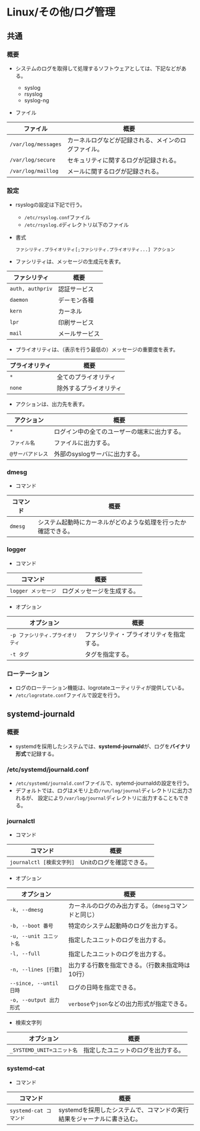 # Linux/その他/ログ管理

## 共通

### 概要

- システムのログを取得して処理するソフトウェアとしては、下記などがある。
  - syslog
  - rsyslog
  - syslog-ng

- ファイル

| ファイル            | 概要                                                 |
| ------------------- | ---------------------------------------------------- |
| `/var/log/messages` | カーネルログなどが記録される、メインのログファイル。 |
| `/var/log/secure`   | セキュリティに関するログが記録される。               |
| `/var/log/maillog`  | メールに関するログが記録される。                     |

### 設定

- rsyslogの設定は下記で行う。

  - `/etc/rsyslog.conf`ファイル
  - `/etc/rsyslog.d`ディレクトリ以下のファイル

- 書式

  ```text
  ファシリティ.プライオリティ[;ファシリティ.プライオリティ...] アクション
  ```

- ファシリティは、メッセージの生成元を表す。

| ファシリティ     | 概要           |
| ---------------- | -------------- |
| `auth, authpriv` | 認証サービス   |
| `daemon`         | デーモン各種   |
| `kern`           | カーネル       |
| `lpr`            | 印刷サービス   |
| `mail`           | メールサービス |

- プライオリティは、（表示を行う最低の）メッセージの重要度を表す。

| プライオリティ | 概要                   |
| -------------- | ---------------------- |
| `*`            | 全てのプライオリティ   |
| `none`         | 除外するプライオリティ |

- アクションは、出力先を表す。

| アクション        | 概要                                         |
| ----------------- | -------------------------------------------- |
| `*`               | ログイン中の全てのユーザーの端末に出力する。 |
| `ファイル名`      | ファイルに出力する。                         |
| `@サーバアドレス` | 外部のsyslogサーバに出力する。               |

### dmesg

- コマンド

|コマンド|概要|
|---|---|
|`dmesg`|システム起動時にカーネルがどのような処理を行ったか確認できる。|

### logger

- コマンド

|コマンド|概要|
|---|---|
|`logger メッセージ`|ログメッセージを生成する。|

- オプション

| オプション                       | 概要                                     |
| -------------------------------- | ---------------------------------------- |
| `-p ファシリティ.プライオリティ` | ファシリティ・プライオリティを指定する。 |
| `-t タグ`                        | タグを指定する。                         |

### ローテーション

- ログのローテーション機能は、logrotateユーティリティが提供している。
- `/etc/logrotate.conf`ファイルで設定を行う。

## systemd-journald

### 概要

- systemdを採用したシステムでは、**systemd-journald**が、ログを**バイナリ形式**で記録する。

### /etc/systemd/journald.conf

- `/etc/systemd/journald.conf`ファイルで、sytemd-journaldの設定を行う。
- デフォルトでは、ログはメモリ上の`/run/log/journal`ディレクトリに出力されるが、
  設定により`/var/log/journal`ディレクトリに出力することもできる。

### journalctl

- コマンド

|コマンド|概要|
|---|---|
|`journalctl [検索文字列]`|Unitのログを確認できる。|

- オプション

| オプション              | 概要                                                  |
| ----------------------- | ----------------------------------------------------- |
| `-k, --dmesg`           | カーネルのログのみ出力する。（`dmesg`コマンドと同じ） |
| `-b, --boot 番号`       | 特定のシステム起動時のログを出力する。                |
| `-u, --unit ユニット名` | 指定したユニットのログを出力する。                    |
| `-l, --full`            | 指定したユニットのログを出力する。                    |
| `-n, --lines [行数]`    | 出力する行数を指定できる。（行数未指定時は10行）      |
| `--since, --until 日時` | ログの日時を指定できる。                              |
| `-o, --output 出力形式` | `verbose`や`json`などの出力形式が指定できる。         |

- 検索文字列

|オプション|概要|
|---|---|
|`_SYSTEMD_UNIT=ユニット名`|指定したユニットのログを出力する。|

### systemd-cat

- コマンド

|コマンド|概要|
|---|---|
|`systemd-cat コマンド`|systemdを採用したシステムで、コマンドの実行結果をジャーナルに書き込む。|
